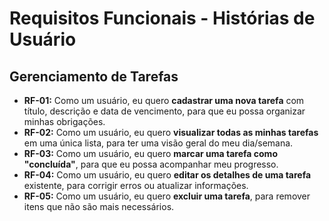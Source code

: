 # Requisitos Funcionais - Histórias de Usuário

## Gerenciamento de Tarefas
* **RF-01:** Como um usuário, eu quero **cadastrar uma nova tarefa** com título, descrição e data de vencimento, para que eu possa organizar minhas obrigações.
* **RF-02:** Como um usuário, eu quero **visualizar todas as minhas tarefas** em uma única lista, para ter uma visão geral do meu dia/semana.
* **RF-03:** Como um usuário, eu quero **marcar uma tarefa como "concluída"**, para que eu possa acompanhar meu progresso.
* **RF-04:** Como um usuário, eu quero **editar os detalhes de uma tarefa** existente, para corrigir erros ou atualizar informações.
* **RF-05:** Como um usuário, eu quero **excluir uma tarefa**, para remover itens que não são mais necessários.

